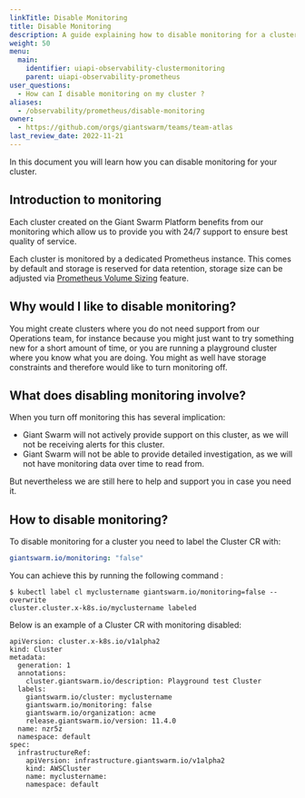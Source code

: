 ```yaml
---
linkTitle: Disable Monitoring
title: Disable Monitoring
description: A guide explaining how to disable monitoring for a cluster
weight: 50
menu:
  main:
    identifier: uiapi-observability-clustermonitoring
    parent: uiapi-observability-prometheus
user_questions:
  - How can I disable monitoring on my cluster ?
aliases:
  - /observability/prometheus/disable-monitoring
owner:
  - https://github.com/orgs/giantswarm/teams/team-atlas
last_review_date: 2022-11-21
---
```


In this document you will learn how you can disable monitoring for your cluster.

## Introduction to monitoring

Each cluster created on the Giant Swarm Platform benefits from our monitoring which allow us to provide you with 24/7 support to ensure best quality of service.

Each cluster is monitored by a dedicated Prometheus instance.
This comes by default and storage is reserved for data retention, storage size can be adjusted via [Prometheus Volume Sizing](https://docs.giantswarm.io/ui-api/observability/prometheus/volume-size/) feature.

## Why would I like to disable monitoring?

You might create clusters where you do not need support from our Operations team, for instance because you might just want to try something new for a short amount of time, or you are running a playground cluster where you know what you are doing.
You might as well have storage constraints and therefore would like to turn monitoring off.

## What does disabling monitoring involve?

When you turn off monitoring this has several implication:

- Giant Swarm will not actively provide support on this cluster, as we will not be receiving alerts for this cluster.
- Giant Swarm will not be able to provide detailed investigation, as we will not have monitoring data over time to read from.

But nevertheless we are still here to help and support you in case you need it.

## How to disable monitoring?

To disable monitoring for a cluster you need to label the Cluster CR with:

```yaml
giantswarm.io/monitoring: "false"
```

You can achieve this by running the following command :

```
$ kubectl label cl myclustername giantswarm.io/monitoring=false --overwrite
cluster.cluster.x-k8s.io/myclustername labeled
```

Below is an example of a Cluster CR with monitoring disabled:

```
apiVersion: cluster.x-k8s.io/v1alpha2
kind: Cluster
metadata:
  generation: 1
  annotations:
    cluster.giantswarm.io/description: Playground test Cluster
  labels:
    giantswarm.io/cluster: myclustername
    giantswarm.io/monitoring: false
    giantswarm.io/organization: acme
    release.giantswarm.io/version: 11.4.0
  name: nzr5z
  namespace: default
spec:
  infrastructureRef:
    apiVersion: infrastructure.giantswarm.io/v1alpha2
    kind: AWSCluster
    name: myclustername:
    namespace: default
```

